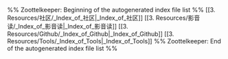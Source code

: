 %% Zoottelkeeper: Beginning of the autogenerated index file list  %%
 [[3. Resources/社区/_Index_of_社区|_Index_of_社区]]
 [[3. Resources/影音读/_Index_of_影音读|_Index_of_影音读]]
 [[3. Resources/Github/_Index_of_Github|_Index_of_Github]]
 [[3. Resources/Tools/_Index_of_Tools|_Index_of_Tools]]
%% Zoottelkeeper: End of the autogenerated index file list  %%
